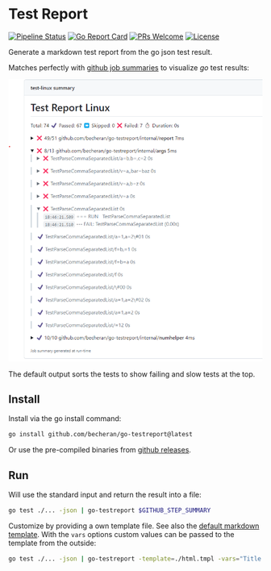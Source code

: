 # Test Report

[![Pipeline Status](https://github.com/becheran/go-testreport/actions/workflows/go.yml/badge.svg)](https://github.com/becheran/go-testreport/actions/workflows/go.yml)
[![Go Report Card][go-report-image]][go-report-url]
[![PRs Welcome][pr-welcome-image]][pr-welcome-url]
[![License][license-image]][license-url]

[license-url]: https://github.com/becheran/go-testreport/blob/main/LICENSE
[license-image]: https://img.shields.io/badge/License-MIT-brightgreen.svg
[go-report-image]: https://goreportcard.com/badge/github.com/becheran/go-testreport
[go-report-url]: https://goreportcard.com/report/github.com/becheran/go-testreport
[pr-welcome-image]: https://img.shields.io/badge/PRs-welcome-brightgreen.svg
[pr-welcome-url]: https://github.com/becheran/go-testreport/blob/main/CONTRIBUTING.md

Generate a markdown test report from the go json test result.

Matches perfectly with [github job summaries](https://github.blog/2022-05-09-supercharging-github-actions-with-job-summaries/) to visualize *go* test results:

![ReportExample](./doc/GitHubReport.png)

The default output sorts the tests to show failing and slow tests at the top.

## Install

Install via the go install command:

``` sh
go install github.com/becheran/go-testreport@latest
```

Or use the pre-compiled binaries from [github releases](https://github.com/becheran/go-testreport/releases).

## Run

Will use the standard input and return the result into a file:

``` sh
go test ./... -json | go-testreport $GITHUB_STEP_SUMMARY
```

Customize by providing a own template file. See also the [default markdown template](./internal/report/templates/md.tmpl). With the `vars` options custom values can be passed to the template from the outside:

``` sh
go test ./... -json | go-testreport -template=./html.tmpl -vars="Title:Test Report Linux" $GITHUB_STEP_SUMMARY
```
